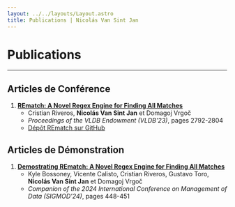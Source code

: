 ```yaml
---
layout: ../../layouts/Layout.astro
title: Publications | Nicolás Van Sint Jan
---
```


# Publications

---

## Articles de Conférence

1. [**REmatch: A Novel Regex Engine for Finding All Matches**](https://doi.org/10.14778/3611479.3611488)
   - Cristian Riveros, **Nicolás Van Sint Jan** et Domagoj Vrgoč
   - _Proceedings of the VLDB Endowment (VLDB'23)_, pages 2792-2804
   - [Dépôt REmatch sur GitHub](https://github.com/REmatchChile/REmatch)

## Articles de Démonstration

1. [**Demostrating REmatch: A Novel Regex Engine for Finding All Matches**](https://doi.org/10.1145/3626246.3654746)
   - Kyle Bossoney, Vicente Calisto, Cristian Riveros, Gustavo Toro, **Nicolás Van Sint Jan** et Domagoj Vrgoč
   - _Companion of the 2024 International Conference on Management of Data (SIGMOD'24)_, pages 448-451
